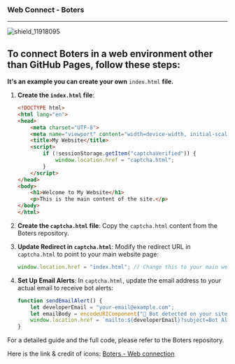 ### Web Connect - Boters
---
![shield_11918095](https://github.com/user-attachments/assets/897227d5-65d1-4c54-92f8-9e751181be9e)


 To connect Boters in a **web environment** other than GitHub Pages, follow these steps:
 --- 
 
 **It's an example you can create your own** `index.html` **file.**

1. **Create the `index.html` file**:
   ```html
   <!DOCTYPE html>
   <html lang="en">
   <head>
       <meta charset="UTF-8">
       <meta name="viewport" content="width=device-width, initial-scale=1.0">
       <title>My Website</title>
       <script>
           if (!sessionStorage.getItem("captchaVerified")) {
               window.location.href = "captcha.html";
           }
       </script>
   </head>
   <body>
       <h1>Welcome to My Website</h1>
       <p>This is the main content of the site.</p>
   </body>
   </html>
   ```

2. **Create the `captcha.html` file**:
   Copy the `captcha.html` content from the Boters repository.

3. **Update Redirect in `captcha.html`**:
   Modify the redirect URL in `captcha.html` to point to your main website page:
   ```js
   window.location.href = "index.html"; // Change this to your main website page
   ```

4. **Set Up Email Alerts**:
   In `captcha.html`, update the email address to your actual email to receive bot alerts:
   ```js
   function sendEmailAlert() {
       let developerEmail = "your-email@example.com";
       let emailBody = encodeURIComponent("🚨 Bot detected on your site! Take action immediately.");
       window.location.href = `mailto:${developerEmail}?subject=Bot Alert&body=${emailBody}`;
   }
   ```

For a detailed guide and the full code, please refer to the Boters repository.

Here is the link & credit of icons:
[Boters - Web connection](https://github.com/NOTGENZ/Boters)
